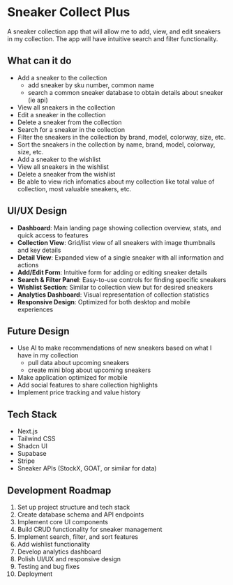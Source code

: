 # Sneaker Collect Plus
A sneaker collection app that will allow me to add, view, and edit sneakers in my collection.
The app will have intuitive search and filter functionality.

## What can it do
- Add a sneaker to the collection
    - add sneaker by sku number, common name
    - search a common sneaker database to obtain details about sneaker (ie api)
- View all sneakers in the collection
- Edit a sneaker in the collection
- Delete a sneaker from the collection
- Search for a sneaker in the collection
- Filter the sneakers in the collection by brand, model, colorway, size, etc.
- Sort the sneakers in the collection by name, brand, model, colorway, size, etc.
- Add a sneaker to the wishlist
- View all sneakers in the wishlist
- Delete a sneaker from the wishlist
- Be able to view rich infomatics about my collection like total value of collection, most valuable sneakers, etc.

## UI/UX Design
- **Dashboard**: Main landing page showing collection overview, stats, and quick access to features
- **Collection View**: Grid/list view of all sneakers with image thumbnails and key details
- **Detail View**: Expanded view of a single sneaker with all information and actions
- **Add/Edit Form**: Intuitive form for adding or editing sneaker details
- **Search & Filter Panel**: Easy-to-use controls for finding specific sneakers
- **Wishlist Section**: Similar to collection view but for desired sneakers
- **Analytics Dashboard**: Visual representation of collection statistics
- **Responsive Design**: Optimized for both desktop and mobile experiences

## Future Design
- Use AI to make recommendations of new sneakers based on what I have in my collection
    - pull data about upcoming sneakers 
    - create mini blog about upcoming sneakers
- Make application optimized for mobile
- Add social features to share collection highlights
- Implement price tracking and value history

## Tech Stack
- Next.js
- Tailwind CSS
- Shadcn UI
- Supabase
- Stripe
- Sneaker APIs (StockX, GOAT, or similar for data)

## Development Roadmap
1. Set up project structure and tech stack
2. Create database schema and API endpoints
3. Implement core UI components
4. Build CRUD functionality for sneaker management
5. Implement search, filter, and sort features
6. Add wishlist functionality
7. Develop analytics dashboard
8. Polish UI/UX and responsive design
9. Testing and bug fixes
10. Deployment


